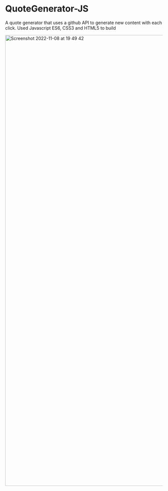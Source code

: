 # QuoteGenerator-JS

A quote generator that uses a github API to generate new content with each click. Used Javascript ES6, CSS3 and HTML5 to build

<img width="1437" alt="Screenshot 2022-11-08 at 19 49 42" src="https://user-images.githubusercontent.com/94465852/200734334-29ee0c96-6496-4ba9-8298-20bae54fa5dc.png">
